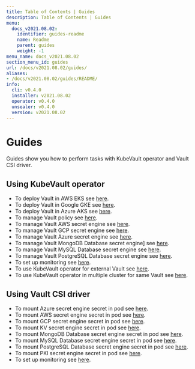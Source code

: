 ```yaml
---
title: Table of Contents | Guides
description: Table of Contents | Guides
menu:
  docs_v2021.08.02:
    identifier: guides-readme
    name: Readme
    parent: guides
    weight: -1
menu_name: docs_v2021.08.02
section_menu_id: guides
url: /docs/v2021.08.02/guides/
aliases:
- /docs/v2021.08.02/guides/README/
info:
  cli: v0.4.0
  installer: v2021.08.02
  operator: v0.4.0
  unsealer: v0.4.0
  version: v2021.08.02
---
```


# Guides

Guides show you how to perform tasks with KubeVault operator and Vault CSI driver.

## Using KubeVault operator

- To deploy Vault in AWS EKS see [here](/docs/v2021.08.02/guides/platforms/eks).
- To deploy Vault in Google GKE see [here](/docs/v2021.08.02/guides/platforms/gke).
- To deploy Vault in Azure AKS see [here](/docs/v2021.08.02/guides/platforms/aks).
- To manage Vault policy see [here](/docs/v2021.08.02/guides/policy-management/overview).
- To manage Vault AWS secret engine see [here](/docs/v2021.08.02/guides/secret-engines/aws/overview).
- To manage Vault GCP secret engine see [here](/docs/v2021.08.02/guides/secret-engines/gcp/overview).
- To manage Vault Azure secret engine see [here](/docs/v2021.08.02/guides/secret-engines/azure/overview).
- To manage Vault MongoDB Database secret engine] see [here](/docs/v2021.08.02/guides/secret-engines/mongodb/overview).
- To manage Vault MySQL Database secret engine see [here](/docs/v2021.08.02/guides/secret-engines/mysql/overview).
- To manage Vault PostgreSQL Database secret engine see [here](/docs/v2021.08.02/guides/secret-engines/postgres/overview).
- To set up monitoring see [here](/docs/v2021.08.02/guides/monitoring/overview).
- To use KubeVault operator for external Vault see [here](/docs/v2021.08.02/guides/platforms/external-vault).
- To use KubeVault operator in multiple cluster for same Vault see [here](/docs/v2021.08.02/guides/platforms/multi-cluster-vault).

## Using Vault CSI driver

- To mount Azure secret engine secret in pod see [here](/docs/v2021.08.02/guides/secret-engines/azure/csi-driver).
- To mount AWS secret engine secret in pod see [here](/docs/v2021.08.02/guides/secret-engines/aws/csi-driver).
- To mount GCP secret engine secret in pod see [here](/docs/v2021.08.02/guides/secret-engines/gcp/csi-driver).
- To mount KV secret engine secret in pod see [here](/docs/v2021.08.02/guides/secret-engines/kv/csi-driver).
- To mount MongoDB Database secret engine secret in pod see [here](/docs/v2021.08.02/guides/secret-engines/mongodb/csi-driver).
- To mount MySQL Database secret engine secret in pod see [here](/docs/v2021.08.02/guides/secret-engines/mysql/csi-driver).
- To mount PostgreSQL Database secret engine secret in pod see [here](/docs/v2021.08.02/guides/secret-engines/postgres/csi-driver).
- To mount PKI secret engine secret in pod see [here](/docs/v2021.08.02/guides/secret-engines/pki/csi-driver).
- To set up monitoring see [here](/docs/v2021.08.02/guides/monitoring/overview).
